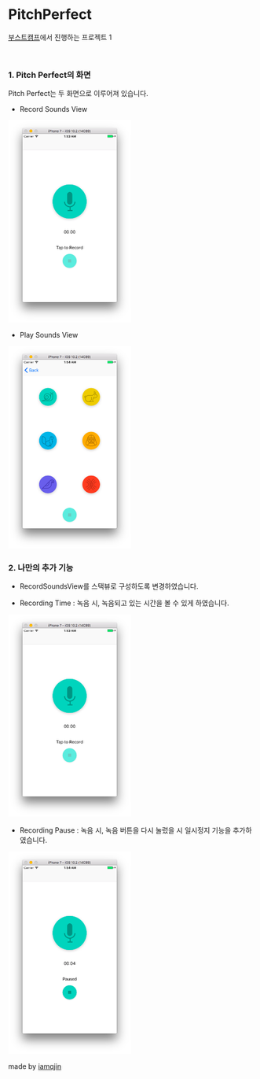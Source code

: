 # PitchPerfect
[부스트캠프]에서 진행하는 프로젝트 1

[부스트캠프]:http://boostcamp.connect.or.kr/

<br />

### 1. Pitch Perfect의 화면
Pitch Perfect는 두 화면으로 이루어져 있습니다.
* Record Sounds View

<img src="/img/beforerecord.png" width="250"></img>

* Play Sounds View

<img src="/img/second.png" width="250"></img>
<br />

### 2. 나만의 추가 기능
* RecordSoundsView를 스택뷰로 구성하도록 변경하였습니다. 

* Recording Time : 녹음 시, 녹음되고 있는 시간을 볼 수 있게 하였습니다.

<img src="/img/beforerecord.png" width="250"></img>

* Recording Pause : 녹음 시, 녹음 버튼을 다시 눌렀을 시 일시정지 기능을 추가하였습니다.

<img src="/img/pause.png" width="250"></img>


made by [iamqjin]

[iamqjin]:https://www.instagram.com/like_lion/
